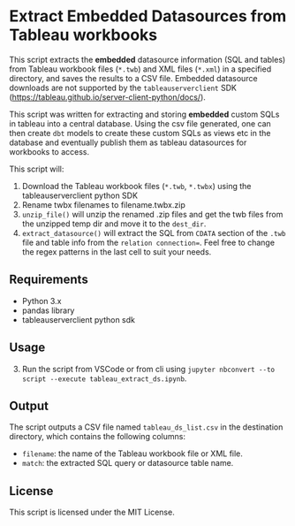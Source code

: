 # Extract Embedded Datasources from Tableau workbooks

This script extracts the **embedded** datasource information (SQL and tables) from Tableau workbook files (`*.twb`) and XML files (`*.xml`) in a specified directory, and saves the results to a CSV file. Embedded datasource downloads are not supported by the `tableauserverclient` SDK (https://tableau.github.io/server-client-python/docs/). 

This script was written for extracting and storing **embedded** custom SQLs in tableau into a central database. Using the csv file generated, one can then create `dbt` models to create these custom SQLs as views etc in the database and eventually publish them as tableau datasources for workbooks to access. 
 
This script will:
1. Download the Tableau workbook files (`*.twb`, `*.twbx`) using the tableauserverclient python SDK
2. Rename twbx filenames to filename.twbx.zip  
3. `unzip_file()` will unzip the renamed .zip files and get the twb files from the unzipped temp dir and move it to the `dest_dir`.
4. `extract_datasource()` will extract the SQL from `CDATA` section of the `.twb` file and table info from the `relation connection=`. Feel free to change the regex patterns in the last cell to suit your needs.

## Requirements

- Python 3.x
- pandas library
- tableauserverclient python sdk

## Usage
3. Run the script from VSCode or from cli using `jupyter nbconvert --to script --execute tableau_extract_ds.ipynb`.

## Output

The script outputs a CSV file named `tableau_ds_list.csv` in the destination directory, which contains the following columns:

- `filename`: the name of the Tableau workbook file or XML file.
- `match`: the extracted SQL query or datasource table name.

## License

This script is licensed under the MIT License.